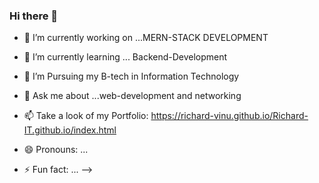 ### Hi there 👋


- 🔭 I’m currently working on ...MERN-STACK DEVELOPMENT
- 🌱 I’m currently learning ... Backend-Development

- 🤔 I’m Pursuing my B-tech in Information Technology
- 💬 Ask me about ...web-development and networking
- 📫 Take a look of my Portfolio: https://richard-vinu.github.io/Richard-IT.github.io/index.html
- 😄 Pronouns: ...
- ⚡ Fun fact: ...
-->
